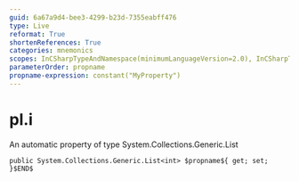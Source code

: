 ```yaml
---
guid: 6a67a9d4-bee3-4299-b23d-7355eabff476
type: Live
reformat: True
shortenReferences: True
categories: mnemonics
scopes: InCSharpTypeAndNamespace(minimumLanguageVersion=2.0), InCSharpTypeMember(minimumLanguageVersion=2.0)
parameterOrder: propname
propname-expression: constant("MyProperty")
---
```


# pl.i

An automatic property of type System.Collections.Generic.List<int>

```
public System.Collections.Generic.List<int> $propname${ get; set; }$END$
```
